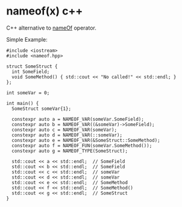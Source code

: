 # nameof(x) c++

C++ alternative to [nameOf](https://docs.microsoft.com/en-us/dotnet/csharp/language-reference/keywords/nameof) operator.

Simple Example:
```
#include <iostream>
#include <nameof.hpp>

struct SomeStruct {
  int SomeField;
  void SomeMethod() { std::cout << "No called!" << std::endl; }
};

int someVar = 0;

int main() {
  SomeStruct someVar{1};

  constexpr auto a = NAMEOF_VAR(someVar.SomeField);
  constexpr auto b = NAMEOF_VAR((&someVar)->SomeField);
  constexpr auto c = NAMEOF_VAR(someVar);
  constexpr auto d = NAMEOF_VAR(::someVar);
  constexpr auto e = NAMEOF_VAR(&SomeStruct::SomeMethod);
  constexpr auto f = NAMEOF_FUN(someVar.SomeMethod());
  constexpr auto g = NAMEOF_TYPE(SomeStruct);

  std::cout << a << std::endl;  // SomeField
  std::cout << b << std::endl;  // SomeField
  std::cout << c << std::endl;  // someVar
  std::cout << d << std::endl;  // someVar
  std::cout << e << std::endl;  // SomeMethod
  std::cout << f << std::endl;  // SomeMethod()
  std::cout << g << std::endl;  // SomeStruct
}
```
